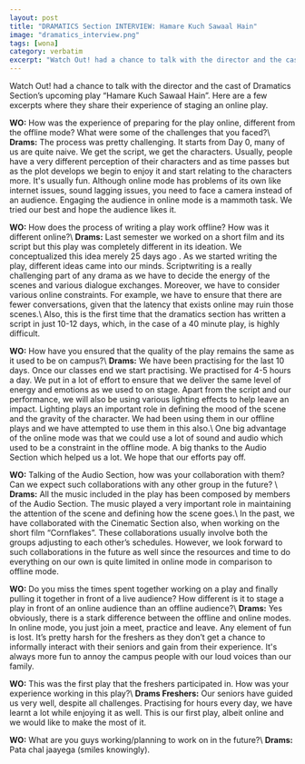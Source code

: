 ```yaml
---
layout: post
title: "DRAMATICS Section INTERVIEW: Hamare Kuch Sawaal Hain"
image: "dramatics_interview.png"
tags: [wona]
category: verbatim
excerpt: "Watch Out! had a chance to talk with the director and the cast of Dramatics Section’s upcoming play “Hamare Kuch Sawaal Hain”."
---
```

Watch Out! had a chance to talk with the director and the cast of Dramatics Section’s upcoming play “Hamare Kuch Sawaal Hain”. Here are a few excerpts where they share their experience of staging an online play.

**WO:** How was the experience of preparing for the play online, different from the offline mode? What were some of the challenges that you faced?\\
**Drams:** The process was pretty challenging. It starts from Day 0, many of us are quite naive. We get the script, we get the characters. Usually, people have a very different perception of their characters and as time passes but as the plot develops we begin to enjoy it and start relating to the characters more. It's usually fun. Although online mode has problems of its own like internet issues, sound lagging issues, you need to face a camera instead of an audience. Engaging the audience in online mode is a mammoth task. We tried our best and hope the audience likes it. 


**WO:** How does the process of writing a play work offline? How was it different online?\\
**Drams:** Last semester we worked on a short film and its script but this play was completely different in its ideation. We conceptualized this idea merely 25 days ago . As we started writing the play, different ideas came into our minds. Scriptwriting is a really challenging part of any drama as we have to decide the energy of the scenes and various dialogue exchanges. Moreover, we have to consider various online constraints. For example, we have to ensure that there are fewer conversations, given that the latency that exists online may ruin those scenes.\\
Also, this is the first time that the dramatics section has written a script in just 10-12 days, which, in the case of a 40 minute play, is highly difficult. 


**WO:** How have you ensured that the quality of the play remains the same as it used to be on campus?\\
**Drams:** We have been practising for the last 10 days. Once our classes end we start practising. We practised for 4-5 hours a day. We put in a lot of effort to ensure that we deliver the same level of energy and emotions as we used to on stage. Apart from the script and our performance, we will also be using various lighting effects to help leave an impact. Lighting plays an important role in defining the mood of the scene and the gravity of the character. We had been using them in our offline plays and we have attempted to use them in this also.\\
One big advantage of the online mode was that we could use a lot of sound and audio which used to be a constraint in the offline mode. A big thanks to the Audio Section which helped us a lot. We hope that our efforts pay off. 


**WO:** Talking of the Audio Section, how was your collaboration with them? Can we expect such collaborations with any other group in the future? \\
**Drams:** All the music included in the play has been composed by members of the Audio Section. The music played a very important role in maintaining the attention of the scene and defining how the scene goes.\\
In the past, we have collaborated with the Cinematic Section also, when working on the short film “Cornflakes”. These collaborations usually involve both the groups adjusting to each other’s schedules. However, we look forward to such collaborations in the future as well since the resources and time to do everything on our own is quite limited in online mode in comparison to offline mode. 


**WO:** Do you miss the times spent together working on a play and finally pulling it together in front of a live audience? How different is it to stage a play in front of an online audience than an offline audience?\\
**Drams:** Yes obviously, there is a stark difference between the offline and online modes. In online mode, you just join a meet, practice and leave. Any element of fun is lost. It’s pretty harsh for the freshers as they don’t get a chance to informally interact with their seniors and gain from their experience. It's always more fun to annoy the campus people with our loud voices than our family. 


**WO:** This was the first play that the freshers participated in. How was your experience working in this play?\\
**Drams Freshers:** Our seniors have guided us very well, despite all challenges. Practising for hours every day, we have learnt a lot while enjoying it as well. This is our first play, albeit online and we would like to make the most of it. 


**WO:** What are you guys working/planning to work on in the future?\\
**Drams:** Pata chal jaayega (smiles knowingly). 